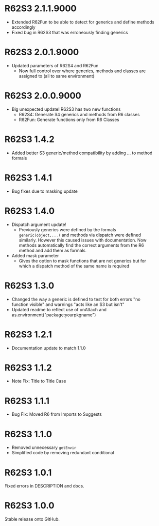 # R62S3 2.1.1.9000

* Extended R62Fun to be able to detect for generics and define methods accordingly
* Fixed bug in R62S3 that was erroneously finding generics

# R62S3 2.0.1.9000

* Updated parameters of R62S4 and R62Fun
  * Now full control over where generics, methods and classes are assigned to (all to same environment)

# R62S3 2.0.0.9000

* Big unexpected update! R62S3 has two new functions
  * R62S4: Generate S4 generics and methods from R6 classes
  * R62Fun: Generate functions only from R6 Classes

# R62S3 1.4.2

* Added better S3 generic/method compatibility by adding ... to method formals

# R62S3 1.4.1

* Bug fixes due to masking update

# R62S3 1.4.0

* Dispatch argument update!
  * Previously generics were defined by the formals `generic(object,...)` and methods via dispatch were defined similarly. However this caused issues with documentation. Now methods automatically find the correct arguments from the R6 method and add them as formals.
* Added mask parameter
  * Gives the option to mask functions that are not generics but for which a dispatch method of the same name is required

# R62S3 1.3.0
* Changed the way a generic is defined to test for both errors "no function visible" and warnings "acts like an S3 but isn't"
* Updated readme to reflect use of onAttach and as.environment("package:yourpkgname")


# R62S3 1.2.1

* Documentation update to match 1.1.0

# R62S3 1.1.2

* Note Fix: Title to Title Case

# R62S3 1.1.1

* Bug Fix: Moved R6 from Imports to Suggests

# R62S3 1.1.0

* Removed unnecessary `getEnvir`
* Simplified code by removing redundant conditional

# R62S3 1.0.1

Fixed errors in DESCRIPTION and docs.

# R62S3 1.0.0

Stable release onto GitHub.